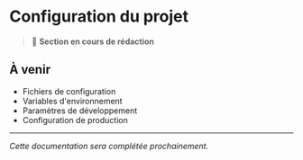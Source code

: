 # Configuration du projet

> 🚧 **Section en cours de rédaction**

## À venir

- Fichiers de configuration
- Variables d'environnement
- Paramètres de développement
- Configuration de production

---

*Cette documentation sera complétée prochainement.*